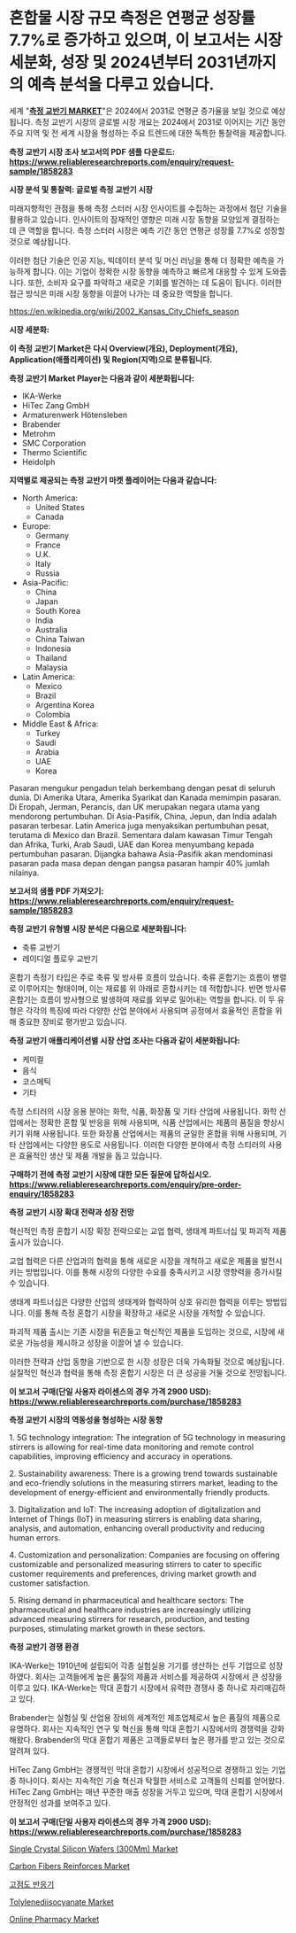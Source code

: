 <p><h1>혼합물 시장 규모 측정은 연평균 성장률 7.7%로 증가하고 있으며, 이 보고서는 시장 세분화, 성장 및 2024년부터 2031년까지의 예측 분석을 다루고 있습니다.</h1></p><p>세계 "<strong><a href="https://www.reliableresearchreports.com/measuring-stirrers-r1858283">측정 교반기 MARKET</a></strong>"은 2024에서 2031로 연평균 증가율을 보일 것으로 예상됩니다. 측정 교반기 시장의 글로벌 시장 개요는 2024에서 2031로 이어지는 기간 동안 주요 지역 및 전 세계 시장을 형성하는 주요 트렌드에 대한 독특한 통찰력을 제공합니다.</p>
<p><strong>측정 교반기 시장 조사 보고서의 PDF 샘플 다운로드: <a href="https://www.reliableresearchreports.com/enquiry/request-sample/1858283">https://www.reliableresearchreports.com/enquiry/request-sample/1858283</a></strong></p>
<p><strong>시장 분석 및 통찰력: 글로벌 측정 교반기 시장</strong></p>
<p><p>미래지향적인 관점을 통해 측정 스터러 시장 인사이트를 수집하는 과정에서 첨단 기술을 활용하고 있습니다. 인사이트의 잠재적인 영향은 미래 시장 동향을 모양있게 결정하는 데 큰 역할을 합니다. 측정 스터러 시장은 예측 기간 동안 연평균 성장률 7.7%로 성장할 것으로 예상됩니다.</p><p>이러한 첨단 기술은 인공 지능, 빅데이터 분석 및 머신 러닝을 통해 더 정확한 예측을 가능하게 합니다. 이는 기업이 정확한 시장 동향을 예측하고 빠르게 대응할 수 있게 도와줍니다. 또한, 소비자 요구를 파악하고 새로운 기회를 발견하는 데 도움이 됩니다. 이러한 접근 방식은 미래 시장 동향을 이끌어 나가는 데 중요한 역할을 합니다.</p></p>
<p><a href="%7CAUTHORITHY_DOMAIN_URL%7C">https://en.wikipedia.org/wiki/2002_Kansas_City_Chiefs_season</a></p>
<p><strong>시장 세분화:</strong></p>
<p><strong>이 측정 교반기 Market은 다시 Overview(개요), Deployment(개요), Application(애플리케이션) 및 Region(지역)으로 분류됩니다.</strong></p>
<p><strong>측정 교반기 Market Player는 다음과 같이 세분화됩니다:</strong></p>
<p><ul><li>IKA-Werke</li><li>HiTec Zang GmbH</li><li>Armaturenwerk Hötensleben</li><li>Brabender</li><li>Metrohm</li><li>SMC Corporation</li><li>Thermo Scientific</li><li>Heidolph</li></ul></p>
<p><strong>지역별로 제공되는 측정 교반기 마켓 플레이어는 다음과 같습니다:</strong></p>
<p><ul>
    <li>
        North America:
        <ul>
            <li>United States</li>
            <li>Canada</li>
        </ul>
    </li>
    <li>
        Europe:
        <ul>
            <li>Germany</li>
            <li>France</li>
            <li>U.K.</li>
            <li>Italy</li>
            <li>Russia</li>
        </ul>
    </li>
    <li>
        Asia-Pacific:
        <ul>
            <li>China</li>
            <li>Japan</li>
            <li>South Korea</li>
            <li>India</li>
            <li>Australia</li>
            <li>China Taiwan</li>
            <li>Indonesia</li>
            <li>Thailand</li>
            <li>Malaysia</li>
        </ul>
    </li>
    <li>
        Latin America:
        <ul>
            <li>Mexico</li>
            <li>Brazil</li>
            <li>Argentina Korea</li>
            <li>Colombia</li>
        </ul>
    </li>
    <li>
        Middle East & Africa:
        <ul>
            <li>Turkey</li>
            <li>Saudi</li>
            <li>Arabia</li>
            <li>UAE</li>
            <li>Korea</li>
        </ul>
    </li>
    </ul></p>
<p><p>Pasaran mengukur pengadun telah berkembang dengan pesat di seluruh dunia. Di Amerika Utara, Amerika Syarikat dan Kanada memimpin pasaran. Di Eropah, Jerman, Perancis, dan UK merupakan negara utama yang mendorong pertumbuhan. Di Asia-Pasifik, China, Jepun, dan India adalah pasaran terbesar. Latin America juga menyaksikan pertumbuhan pesat, terutama di Mexico dan Brazil. Sementara dalam kawasan Timur Tengah dan Afrika, Turki, Arab Saudi, UAE dan Korea menyumbang kepada pertumbuhan pasaran. Dijangka bahawa Asia-Pasifik akan mendominasi pasaran pada masa depan dengan pangsa pasaran hampir 40% jumlah nilainya.</p></p>
<p><strong>보고서의 샘플 PDF 가져오기: <a href="https://www.reliableresearchreports.com/enquiry/request-sample/1858283">https://www.reliableresearchreports.com/enquiry/request-sample/1858283</a></strong></p>
<p><strong>측정 교반기 유형별 시장 분석은 다음으로 세분화됩니다:</strong></p>
<p><ul><li>축류 교반기</li><li>레이디얼 플로우 교반기</li></ul></p>
<p><p>혼합기 측정기 타입은 주로 축류 및 방사류 흐름이 있습니다. 축류 혼합기는 흐름이 병렬로 이루어지는 형태이며, 이는 재료를 위 아래로 혼합시키는 데 적합합니다. 반면 방사류 혼합기는 흐름이 방사형으로 발생하여 재료를 외부로 밀어내는 역할을 합니다. 이 두 유형은 각각의 특징에 따라 다양한 산업 분야에서 사용되며 공정에서 효율적인 혼합을 위해 중요한 장비로 평가받고 있습니다.</p></p>
<p><strong>측정 교반기 애플리케이션별 시장 산업 조사는 다음과 같이 세분화됩니다:</strong></p>
<p><ul><li>케미컬</li><li>음식</li><li>코스메틱</li><li>기타</li></ul></p>
<p><p>측정 스티러의 시장 응용 분야는 화학, 식품, 화장품 및 기타 산업에 사용됩니다. 화학 산업에서는 정확한 혼합 및 반응을 위해 사용되며, 식품 산업에서는 제품의 품질을 향상시키기 위해 사용됩니다. 또한 화장품 산업에서는 제품의 균일한 혼합을 위해 사용되며, 기타 산업에서는 다양한 용도로 사용됩니다. 이러한 다양한 분야에서 측정 스티러의 사용은 효율적인 생산 및 제품 개발을 돕고 있습니다.</p></p>
<p><strong>구매하기 전에 측정 교반기 시장에 대한 모든 질문에 답하십시오. <a href="https://www.reliableresearchreports.com/enquiry/pre-order-enquiry/1858283">https://www.reliableresearchreports.com/enquiry/pre-order-enquiry/1858283</a></strong></p>
<p><strong>측정 교반기 시장 확대 전략과 성장 전망</strong></p>
<p><p>혁신적인 측정 혼합기 시장 확장 전략으로는 교업 협력, 생태계 파트너십 및 파괴적 제품 출시가 있습니다. </p><p>교업 협력은 다른 산업과의 협력을 통해 새로운 시장을 개척하고 새로운 제품을 발전시키는 방법입니다. 이를 통해 시장의 다양한 수요를 충족시키고 시장 영향력을 증가시킬 수 있습니다. </p><p>생태계 파트너십은 다양한 산업의 생태계와 협력하여 상호 유리한 협력을 이루는 방법입니다. 이를 통해 측정 혼합기 시장을 확장하고 새로운 시장을 개척할 수 있습니다. </p><p>파괴적 제품 출시는 기존 시장을 뒤흔들고 혁신적인 제품을 도입하는 것으로, 시장에 새로운 가능성을 제시하고 성장을 이끌어 낼 수 있습니다. </p><p>이러한 전략과 산업 동향을 기반으로 한 시장 성장은 더욱 가속화될 것으로 예상됩니다. 실질적인 혁신과 협력을 통해 측정 혼합기 시장은 더 큰 성공을 거둘 것으로 전망됩니다.</p></p>
<p><strong>이 보고서 구매(단일 사용자 라이센스의 경우 가격 2900 USD): <a href="https://www.reliableresearchreports.com/purchase/1858283">https://www.reliableresearchreports.com/purchase/1858283</a></strong></p>
<p><strong>측정 교반기 시장의 역동성을 형성하는 시장 동향</strong></p>
<p><p>1. 5G technology integration: The integration of 5G technology in measuring stirrers is allowing for real-time data monitoring and remote control capabilities, improving efficiency and accuracy in operations.</p><p>2. Sustainability awareness: There is a growing trend towards sustainable and eco-friendly solutions in the measuring stirrers market, leading to the development of energy-efficient and environmentally friendly products.</p><p>3. Digitalization and IoT: The increasing adoption of digitalization and Internet of Things (IoT) in measuring stirrers is enabling data sharing, analysis, and automation, enhancing overall productivity and reducing human errors.</p><p>4. Customization and personalization: Companies are focusing on offering customizable and personalized measuring stirrers to cater to specific customer requirements and preferences, driving market growth and customer satisfaction. </p><p>5. Rising demand in pharmaceutical and healthcare sectors: The pharmaceutical and healthcare industries are increasingly utilizing advanced measuring stirrers for research, production, and testing purposes, stimulating market growth in these sectors.</p></p>
<p><strong>측정 교반기 경쟁 환경</strong></p>
<p><p>IKA-Werke는 1910년에 설립되어 각종 실험실용 기기를 생산하는 선두 기업으로 성장하였다. 회사는 고객들에게 높은 품질의 제품과 서비스를 제공하여 시장에서 큰 성장을 이루고 있다. IKA-Werke는 막대 혼합기 시장에서 유력한 경쟁사 중 하나로 자리매김하고 있다.</p><p>Brabender는 실험실 및 산업용 장비의 세계적인 제조업체로서 높은 품질의 제품으로 유명하다. 회사는 지속적인 연구 및 혁신을 통해 막대 혼합기 시장에서의 경쟁력을 강화해왔다. Brabender의 막대 혼합기 제품은 고객들로부터 높은 평가를 받고 있는 것으로 알려져 있다.</p><p>HiTec Zang GmbH는 경쟁적인 막대 혼합기 시장에서 성공적으로 경쟁하고 있는 기업 중 하나이다. 회사는 지속적인 기술 혁신과 탁월한 서비스로 고객들의 신뢰를 얻어왔다. HiTec Zang GmbH는 매년 꾸준한 매출 성장을 거두고 있으며, 막대 혼합기 시장에서 안정적인 성과를 보여주고 있다.</p></p>
<p><strong>이 보고서 구매(단일 사용자 라이센스의 경우 가격 2900 USD): <a href="https://www.reliableresearchreports.com/purchase/1858283">https://www.reliableresearchreports.com/purchase/1858283</a></strong></p>
<p><p><a href="https://issuu.com/reportprime-2/docs/single-crystal-silicon-wafers-300mm_468dd09abc2f35">Single Crystal Silicon Wafers (300Mm) Market</a></p><p><a href="https://github.com/vimar16th/Market-Research-Report-List-6/blob/main/carbon-fibers-reinforces-market.md">Carbon Fibers Reinforces Market</a></p><p><a href="https://github.com/laholand/Market-Research-Report-List-6/blob/main/4435116108182.md">고점도 반응기</a></p><p><a href="https://issuu.com/reportprime-2/docs/tolylenediisocyanate-market-size-20_e9dbd82055a883">Tolylenediisocyanate Market</a></p><p><a href="https://medium.com/@graciakennyta2311/global-online-pharmacy-industry-analysis-report-online-pharmacy-market-size-share-and-trends-by-8da3d51aa8d1">Online Pharmacy Market</a></p></p>